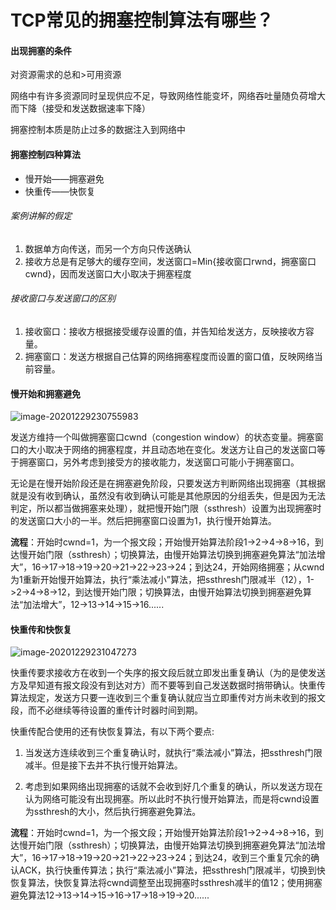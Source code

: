 # TCP常见的拥塞控制算法有哪些？

#### 出现拥塞的条件

对资源需求的总和>可用资源

网络中有许多资源同时呈现供应不足，导致网络性能变坏，网络吞吐量随负荷增大而下降（接受和发送数据速率下降）

拥塞控制本质是防止过多的数据注入到网络中

#### 拥塞控制四种算法

- 慢开始——拥塞避免
- 快重传——快恢复

###### 案例讲解的假定

1. 数据单方向传送，而另一个方向只传送确认
2. 接收方总是有足够大的缓存空间，发送窗口=Min{接收窗口rwnd，拥塞窗口cwnd}，因而发送窗口大小取决于拥塞程度

###### 接收窗口与发送窗口的区别

1. 接收窗口：接收方根据接受缓存设置的值，并告知给发送方，反映接收方容量。
2. 拥塞窗口：发送方根据自己估算的网络拥塞程度而设置的窗口值，反映网络当前容量。

#### 慢开始和拥塞避免

![image-20201229230755983](https://img-blog.csdnimg.cn/img_convert/421b8f64c5d327bc285a7daf070ad21f.png)

发送方维持一个叫做拥塞窗口cwnd（congestion window）的状态变量。拥塞窗口的大小取决于网络的拥塞程度，并且动态地在变化。发送方让自己的发送窗口等于拥塞窗口，另外考虑到接受方的接收能力，发送窗口可能小于拥塞窗口。

无论是在慢开始阶段还是在拥塞避免阶段，只要发送方判断网络出现拥塞（其根据就是没有收到确认，虽然没有收到确认可能是其他原因的分组丢失，但是因为无法判定，所以都当做拥塞来处理），就把慢开始门限（ssthresh）设置为出现拥塞时的发送窗口大小的一半。然后把拥塞窗口设置为1，执行慢开始算法。

**流程**：开始时cwnd=1，为一个报文段；开始慢开始算法阶段1->2->4->8->16，到达慢开始门限（ssthresh）；切换算法，由慢开始算法切换到拥塞避免算法“加法增大”，16->17->18->19->20->21->22->23->24；到达24，开始网络拥塞；从cwnd为1重新开始慢开始算法，执行“乘法减小”算法，把ssthresh门限减半（12），1->2->4->8->12，到达慢开始门限；切换算法，由慢开始算法切换到拥塞避免算法“加法增大”，12->13->14->15->16......

#### 快重传和快恢复

![image-20201229231047273](https://img-blog.csdnimg.cn/img_convert/7fc917c97c52733502950a11b9c99673.png)

快重传要求接收方在收到一个失序的报文段后就立即发出重复确认（为的是使发送方及早知道有报文段没有到达对方）而不要等到自己发送数据时捎带确认。快重传算法规定，发送方只要一连收到三个重复确认就应当立即重传对方尚未收到的报文段，而不必继续等待设置的重传计时器时间到期。

快重传配合使用的还有快恢复算法，有以下两个要点:

1. 当发送方连续收到三个重复确认时，就执行“乘法减小”算法，把ssthresh门限减半。但是接下去并不执行慢开始算法。

2. 考虑到如果网络出现拥塞的话就不会收到好几个重复的确认，所以发送方现在认为网络可能没有出现拥塞。所以此时不执行慢开始算法，而是将cwnd设置为ssthresh的大小，然后执行拥塞避免算法。

**流程**：开始时cwnd=1，为一个报文段；开始慢开始算法阶段1->2->4->8->16，到达慢开始门限（ssthresh）；切换算法，由慢开始算法切换到拥塞避免算法“加法增大”，16->17->18->19->20->21->22->23->24；到达24，收到三个重复冗余的确认ACK，执行快重传算法；执行“乘法减小”算法，把ssthresh门限减半，切换到快恢复算法，快恢复算法将cwnd调整至出现拥塞时ssthresh减半的值12；使用拥塞避免算法12->13->14->15->16->17->18->19->20......